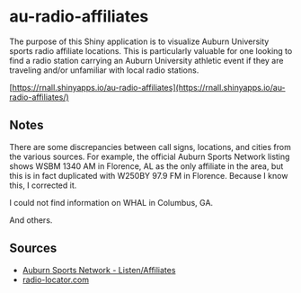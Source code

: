 # au-radio-affiliates

The purpose of this Shiny application is to visualize Auburn University sports radio affiliate locations. This is particularly valuable for one looking to find a radio station carrying an Auburn University athletic event if they are traveling and/or unfamiliar with local radio stations.

[https://rnall.shinyapps.io/au-radio-affiliates](https://rnall.shinyapps.io/au-radio-affiliates/)

## Notes
There are some discrepancies between call signs, locations, and cities from the various sources. For example, the official Auburn Sports Network listing shows WSBM	1340 AM in Florence, AL as the only affiliate in the area, but this is in fact duplicated with W250BY 97.9 FM in Florence. Because I know this, I corrected it. 

I could not find information on WHAL in Columbus, GA. 

And others.

## Sources


- [Auburn Sports Network - Listen/Affiliates](https://auburntigers.com/sports/2018/6/15/auburn-sports-network-listen.aspx)
-  [radio-locator.com](https://radio-locator.com)
